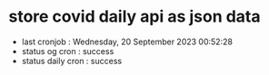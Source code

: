 # store covid daily api as json data

- last cronjob : Wednesday, 20 September 2023 00:52:28
- status og cron : success
- status daily cron : success
      
      